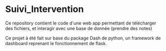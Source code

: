 # Suivi_Intervention

Ce repository contient le code d'une web app permettant de télécharger des fichiers, et interagir avec une base de donnée (prendre des notes)

Ce projet à été fait sur base du package Dash de python, un framework de dashboard reprenant le fonctionnement de flask.
